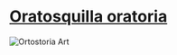 <div aling="center">

# [Oratosquilla oratoria](https://github.com/ortostoria)
<img type="image/png"
	src="https://github.com/ortostoria/.github/blob/master/profile/assets/img/background.png" alt="Ortostoria Art"
/>
</div>
